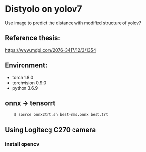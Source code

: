 # Distyolo on yolov7

Use image to predict the distance with modified structure of yolov7

## Reference thesis:
https://www.mdpi.com/2076-3417/12/3/1354

## Environment:
*   torch 1.8.0
*   torchvision 0.9.0
*   python 3.6.9

## onnx -> tensorrt
```bash
    $ source onnx2trt.sh best-nms.onnx best.trt
```
## Using Logitecg C270 camera

### install opencv
